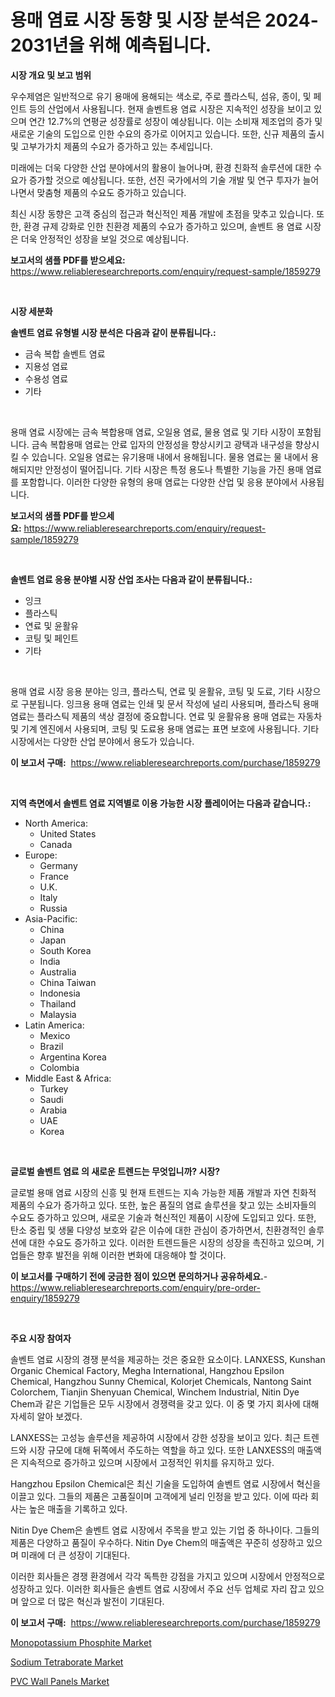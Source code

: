 <p><h1>용매 염료 시장 동향 및 시장 분석은 2024-2031년을 위해 예측됩니다.</h1></p><p><strong>시장 개요 및 보고 범위</strong></p>
<p><p>우수제염은 일반적으로 유기 용매에 용해되는 색소로, 주로 플라스틱, 섬유, 종이, 및 페인트 등의 산업에서 사용됩니다. 현재 솔벤트용 염료 시장은 지속적인 성장을 보이고 있으며 연간 12.7%의 연평균 성장률로 성장이 예상됩니다. 이는 소비재 제조업의 증가 및 새로운 기술의 도입으로 인한 수요의 증가로 이어지고 있습니다. 또한, 신규 제품의 출시 및 고부가가치 제품의 수요가 증가하고 있는 추세입니다.</p><p>미래에는 더욱 다양한 산업 분야에서의 활용이 늘어나며, 환경 친화적 솔루션에 대한 수요가 증가할 것으로 예상됩니다. 또한, 선진 국가에서의 기술 개발 및 연구 투자가 늘어나면서 맞춤형 제품의 수요도 증가하고 있습니다.</p><p>최신 시장 동향은 고객 중심의 접근과 혁신적인 제품 개발에 초점을 맞추고 있습니다. 또한, 환경 규제 강화로 인한 친환경 제품의 수요가 증가하고 있으며, 솔벤트 용 염료 시장은 더욱 안정적인 성장을 보일 것으로 예상됩니다.</p></p>
<p><strong>보고서의 샘플 PDF를 받으세요:</strong> <a href="https://www.reliableresearchreports.com/enquiry/request-sample/1859279">https://www.reliableresearchreports.com/enquiry/request-sample/1859279</a></p>
<p>&nbsp;</p>
<p><strong>시장 세분화</strong></p>
<p><strong>솔벤트 염료 유형별 시장 분석은 다음과 같이 분류됩니다.:</strong></p>
<p><ul><li>금속 복합 솔벤트 염료</li><li>지용성 염료</li><li>수용성 염료</li><li>기타</li></ul></p>
<p>&nbsp;</p>
<p><p>용매 염료 시장에는 금속 복합용매 염료, 오일용 염료, 물용 염료 및 기타 시장이 포함됩니다. 금속 복합용매 염료는 안료 입자의 안정성을 향상시키고 광택과 내구성을 향상시킬 수 있습니다. 오일용 염료는 유기용매 내에서 용해됩니다. 물용 염료는 물 내에서 용해되지만 안정성이 떨어집니다. 기타 시장은 특정 용도나 특별한 기능을 가진 용매 염료를 포함합니다. 이러한 다양한 유형의 용매 염료는 다양한 산업 및 응용 분야에서 사용됩니다.</p></p>
<p><strong>보고서의 샘플 PDF를 받으세요:</strong>&nbsp;<a href="https://www.reliableresearchreports.com/enquiry/request-sample/1859279">https://www.reliableresearchreports.com/enquiry/request-sample/1859279</a></p>
<p>&nbsp;</p>
<p><strong> 솔벤트 염료 응용 분야별 시장 산업 조사는 다음과 같이 분류됩니다.:</strong></p>
<p><ul><li>잉크</li><li>플라스틱</li><li>연료 및 윤활유</li><li>코팅 및 페인트</li><li>기타</li></ul></p>
<p>&nbsp;</p>
<p><p>용매 염료 시장 응용 분야는 잉크, 플라스틱, 연료 및 윤활유, 코팅 및 도료, 기타 시장으로 구분됩니다. 잉크용 용매 염료는 인쇄 및 문서 작성에 널리 사용되며, 플라스틱 용매 염료는 플라스틱 제품의 색상 결정에 중요합니다. 연료 및 윤활유용 용매 염료는 자동차 및 기계 엔진에서 사용되며, 코팅 및 도료용 용매 염료는 표면 보호에 사용됩니다. 기타 시장에서는 다양한 산업 분야에서 용도가 있습니다.</p></p>
<p><strong>이 보고서 구매:</strong>&nbsp; <a href="https://www.reliableresearchreports.com/purchase/1859279">https://www.reliableresearchreports.com/purchase/1859279</a></p>
<p>&nbsp;</p>
<p><strong>지역 측면에서 솔벤트 염료 지역별로 이용 가능한 시장 플레이어는 다음과 같습니다.:</strong></p>
<p><ul>
    <li>
        North America:
        <ul>
            <li>United States</li>
            <li>Canada</li>
        </ul>
    </li>
    <li>
        Europe:
        <ul>
            <li>Germany</li>
            <li>France</li>
            <li>U.K.</li>
            <li>Italy</li>
            <li>Russia</li>
        </ul>
    </li>
    <li>
        Asia-Pacific:
        <ul>
            <li>China</li>
            <li>Japan</li>
            <li>South Korea</li>
            <li>India</li>
            <li>Australia</li>
            <li>China Taiwan</li>
            <li>Indonesia</li>
            <li>Thailand</li>
            <li>Malaysia</li>
        </ul>
    </li>
    <li>
        Latin America:
        <ul>
            <li>Mexico</li>
            <li>Brazil</li>
            <li>Argentina Korea</li>
            <li>Colombia</li>
        </ul>
    </li>
    <li>
        Middle East & Africa:
        <ul>
            <li>Turkey</li>
            <li>Saudi</li>
            <li>Arabia</li>
            <li>UAE</li>
            <li>Korea</li>
        </ul>
    </li>
    </ul></p>
<p>&nbsp;</p>
<p><strong>글로벌 솔벤트 염료 의 새로운 트렌드는 무엇입니까? 시장?</strong></p>
<p><p>글로벌 용매 염료 시장의 신흥 및 현재 트렌드는 지속 가능한 제품 개발과 자연 친화적 제품의 수요가 증가하고 있다. 또한, 높은 품질의 염료 솔루션을 찾고 있는 소비자들의 수요도 증가하고 있으며, 새로운 기술과 혁신적인 제품이 시장에 도입되고 있다. 또한, 탄소 중립 및 생물 다양성 보호와 같은 이슈에 대한 관심이 증가하면서, 친환경적인 솔루션에 대한 수요도 증가하고 있다. 이러한 트렌드들은 시장의 성장을 촉진하고 있으며, 기업들은 향후 발전을 위해 이러한 변화에 대응해야 할 것이다.</p></p>
<p><strong>이 보고서를 구매하기 전에 궁금한 점이 있으면 문의하거나 공유하세요.</strong>- <a href="https://www.reliableresearchreports.com/enquiry/pre-order-enquiry/1859279">https://www.reliableresearchreports.com/enquiry/pre-order-enquiry/1859279</a></p>
<p>&nbsp;</p>
<p><strong>주요 시장 참여자</strong></p>
<p><p>솔벤트 염료 시장의 경쟁 분석을 제공하는 것은 중요한 요소이다. LANXESS, Kunshan Organic Chemical Factory, Megha International, Hangzhou Epsilon Chemical, Hangzhou Sunny Chemical, Kolorjet Chemicals, Nantong Saint Colorchem, Tianjin Shenyuan Chemical, Winchem Industrial, Nitin Dye Chem과 같은 기업들은 모두 시장에서 경쟁력을 갖고 있다. 이 중 몇 가지 회사에 대해 자세히 알아 보겠다.</p><p>LANXESS는 고성능 솔루션을 제공하여 시장에서 강한 성장을 보이고 있다. 최근 트렌드와 시장 규모에 대해 뒤쪽에서 주도하는 역할을 하고 있다. 또한 LANXESS의 매출액은 지속적으로 증가하고 있으며 시장에서 고정적인 위치를 유지하고 있다.</p><p>Hangzhou Epsilon Chemical은 최신 기술을 도입하여 솔벤트 염료 시장에서 혁신을 이끌고 있다. 그들의 제품은 고품질이며 고객에게 널리 인정을 받고 있다. 이에 따라 회사는 높은 매출을 기록하고 있다.</p><p>Nitin Dye Chem은 솔벤트 염료 시장에서 주목을 받고 있는 기업 중 하나이다. 그들의 제품은 다양하고 품질이 우수하다. Nitin Dye Chem의 매출액은 꾸준히 성장하고 있으며 미래에 더 큰 성장이 기대된다.</p><p>이러한 회사들은 경쟁 환경에서 각각 독특한 강점을 가지고 있으며 시장에서 안정적으로 성장하고 있다. 이러한 회사들은 솔벤트 염료 시장에서 주요 선두 업체로 자리 잡고 있으며 앞으로 더 많은 혁신과 발전이 기대된다.</p></p>
<p><strong>이 보고서 구매:</strong>&nbsp;&nbsp;<a href="https://www.reliableresearchreports.com/purchase/1859279">https://www.reliableresearchreports.com/purchase/1859279</a></p>
<p><p><a href="https://github.com/Hazelklievgspy6vdcsmu106w/Market-Research-Report-List-1/blob/main/monopotassium-phosphite-market.md">Monopotassium Phosphite Market</a></p><p><a href="https://github.com/lubmix/Market-Research-Report-List-1/blob/main/sodium-tetraborate-market.md">Sodium Tetraborate Market</a></p><p><a href="https://github.com/joannagoyvaerts/Market-Research-Report-List-1/blob/main/pvc-wall-panels-market.md">PVC Wall Panels Market</a></p></p>
